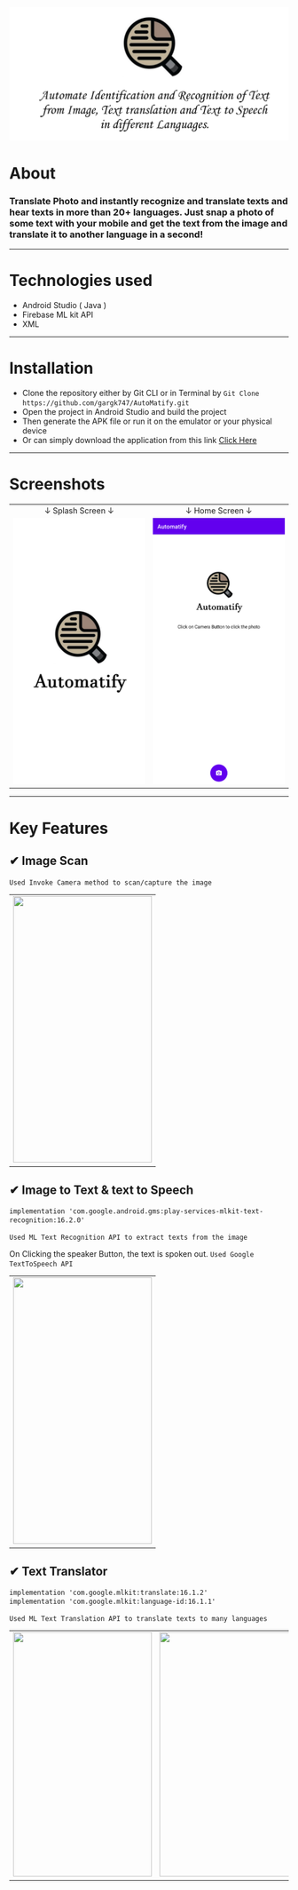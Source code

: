 <img src="https://github.com/gargk747/AutoMatify/blob/main/assets/banner.png">

#  About
### Translate Photo and instantly recognize and translate texts and hear texts in more than 20+ languages. Just snap a photo of some text with your mobile and get the text from the image and translate it to another language in a second!

***

#  Technologies used
- Android Studio ( Java )
- Firebase ML kit API
- XML

***

#  Installation
- Clone the repository either by Git CLI or in Terminal by  ``` Git Clone https://github.com/gargk747/AutoMatify.git ```
- Open the project in Android Studio and build the project
- Then generate the APK file or run it on the emulator or your physical device
- Or can simply download the application from this link [Click Here](https://github.com/gargk747/AutoMatify/blob/main/AutoMatify.apk)

***

#  Screenshots

<table align="center"> 
  <tr>
   <td align="center">↓ Splash Screen ↓</td>
   <td align="center">↓ Home Screen ↓</td>
  </tr>
  <tr>
    <td><img src="https://github.com/gargk747/AutoMatify/blob/main/assets/1.png" width=250 height=480></td>
    <td><img src="https://github.com/gargk747/AutoMatify/blob/main/assets/2.png" width=250 height=480></td>
  </tr>
 </table>

***

#  Key Features
## ✔ Image Scan
   ``` Used Invoke Camera method to scan/capture the image ```
 <table align="center">
  <tr>
    <td><img src="https://github.com/gargk747/AutoMatify/blob/main/assets/3.png" width=250 height=480></td>
  </tr>
 </table>

## ✔ Image to Text & text to Speech

    implementation 'com.google.android.gms:play-services-mlkit-text-recognition:16.2.0'
   ``` Used ML Text Recognition API to extract texts from the image ```
   
On Clicking the speaker Button, the text is spoken out.   ``` Used Google TextToSpeech API ```
 <table align="center">
  <tr>
    <td><img src="https://github.com/gargk747/AutoMatify/blob/main/assets/4.png" width=250 height=480></td>
  </tr>
 </table>


## ✔ Text Translator

    implementation 'com.google.mlkit:translate:16.1.2'
    implementation 'com.google.mlkit:language-id:16.1.1'
   ``` Used ML Text Translation API to translate texts to many languages ```
 <table align="center">
  <tr>
    <td><img src="https://github.com/gargk747/AutoMatify/blob/main/assets/5.png" width=250 height=440></td>
    <td><img src="https://github.com/gargk747/AutoMatify/blob/main/assets/6.png" width=250 height=440></td>
    <td><img src="https://github.com/gargk747/AutoMatify/blob/main/assets/7.png" width=250 height=440></td>
    <td><img src="https://github.com/gargk747/AutoMatify/blob/main/assets/9.png" width=250 height=440></td>
  </tr>
 </table>

